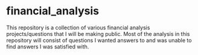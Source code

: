 # financial_analysis
This repository is a collection of various financial analysis projects/questions that I will be making public. Most of the analysis in this repository will consist of questions I wanted answers to and was unable to find answers I was satisfied with.
